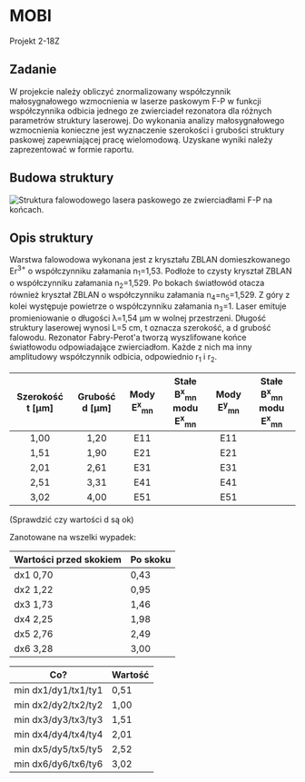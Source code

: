 # MOBI
Projekt 2-18Z
## Zadanie
W projekcie należy obliczyć znormalizowany współczynnik małosygnałowego wzmocnienia w laserze paskowym F-P w funkcji współczynnika odbicia jednego ze zwierciadeł rezonatora dla różnych parametrów struktury laserowej. Do wykonania analizy małosygnałowego wzmocnienia konieczne jest wyznaczenie szerokości i grubości struktury paskowej zapewniającej pracę wielomodową. Uzyskane wyniki należy zaprezentować w formie raportu.

## Budowa struktury

![Struktura falowodowego lasera paskowego ze zwierciadłami F-P na końcach.](https://raw.githubusercontent.com/mwolodzk/MOBI/master/img/Budowa_struktury.png)

## Opis struktury
Warstwa falowodowa wykonana jest z kryształu ZBLAN domieszkowanego Er<sup>3+</sup> o współczynniku załamania n<sub>1</sub>=1,53. Podłoże to czysty kryształ ZBLAN o współczynniku załamania n<sub>2</sub>=1,529. Po bokach światłowód otacza również kryształ ZBLAN o współczynniku załamania n<sub>4</sub>=n<sub>5</sub>=1,529. Z góry z kolei występuje powietrze o współczynniku załamania n<sub>3</sub>=1. Laser emituje promieniowanie o długości &lambda;=1,54 &micro;m w wolnej przestrzeni. Długość struktury laserowej wynosi L=5 cm, t oznacza szerokość, a d grubość falowodu. Rezonator Fabry-Perot'a tworzą wyszlifowane końce światłowodu odpowiadające zwierciadłom. Każde z nich ma inny amplitudowy współczynnik odbicia, odpowiednio r<sub>1</sub> i r<sub>2</sub>.

| Szerokość t [&mu;m] | Grubość d [&mu;m] | Mody E<sup>x</sup><sub>mn</sub> | Stałe B<sup>x</sup><sub>mn</sub> modu E<sup>x</sup><sub>mn</sub>| Mody E<sup>y</sup><sub>mn</sub> | Stałe  B<sup>x</sup><sub>mn</sub> modu E<sup>x</sup><sub>mn</sub>|
|:----------------:|:--------------:|:---------:|:-------------------:|:---------:|:--------------------:|
|        1,00      |       1,20     |      E11  |                     |      E11  |                      |
|        1,51      |       1,90     |      E21  |                     |      E21  |                      |
|        2,01      |       2,61     |      E31  |                     |      E31  |                      |
|        2,51      |       3,31     |      E41  |                     |      E41  |                      |
|        3,02      |       4,00     |      E51  |                     |      E51  |                      |
                          
(Sprawdzić czy wartości d są ok)


Zanotowane na wszelki wypadek:

|Wartości przed skokiem|Po skoku|
|----------------------|--------|
|dx1 0,70              |   0,43 |
|dx2 1,22              |   0,95 |
|dx3 1,73              |   1,46 |
|dx4 2,25              |   1,98 |
|dx5 2,76              |   2,49 |
|dx6 3,28              |   3,00 |

|Co?                    | Wartość|
|-----------------------|--------|
|min dx1/dy1/tx1/ty1    |   0,51 |
|min dx2/dy2/tx2/ty2    |   1,00 |
|min dx3/dy3/tx3/ty3    |   1,51 |
|min dx4/dy4/tx4/ty4    |   2,01 |
|min dx5/dy5/tx5/ty5    |   2,52 |
|min dx6/dy6/tx6/ty6    |   3,02 |

